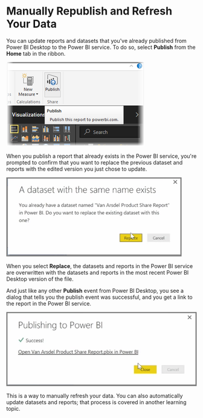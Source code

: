<properties
   pageTitle="Manually republishing and refreshing your data"
   description="Manually update your dataset and report"
   services="powerbi"
   documentationCenter=""
   authors="davidiseminger"
   manager="mblythe"
   backup=""
   editor=""
   tags=""
   qualityFocus="no"
   qualityDate=""
   featuredVideoId="O60a1Acdpkc"
   featuredVideoThumb=""
   courseDuration="5m"/>

<tags
   ms.service="powerbi"
   ms.devlang="NA"
   ms.topic="get-started-article"
   ms.tgt_pltfrm="NA"
   ms.workload="powerbi"
   ms.date="03/01/2017"
   ms.author="davidi"/>

# Manually Republish and Refresh Your Data

You can update reports and datasets that you've already published from Power BI Desktop to the Power BI service. To do so, select **Publish** from the **Home** tab in the ribbon.

![](media/powerbi-learning-4-5-manually-republish-reports/4-5_0.png)

When you publish a report that already exists in the Power BI service, you're prompted to confirm that you want to replace the previous dataset and reports with the edited version you just chose to update.

![](media/powerbi-learning-4-5-manually-republish-reports/4-5_1.png)

When you select **Replace**, the datasets and reports in the Power BI service are overwritten with the datasets and reports in the most recent Power BI Desktop version of the file.

And just like any other **Publish** event from Power BI Desktop, you see a dialog that tells you the publish event was successful, and you get a link to the report in the Power BI service.

![](media/powerbi-learning-4-5-manually-republish-reports/4-5_2.png)

This is a way to manually refresh your data. You can also automatically update datasets and reports; that process is covered in another learning topic.
